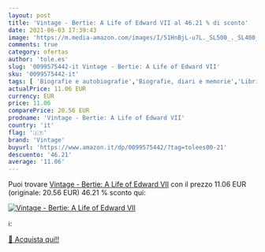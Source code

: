 ```yaml
---
layout: post
title: 'Vintage - Bertie: A Life of Edward VII al 46.21 % di sconto'
date: 2021-06-03 17:39:43
image: 'https://m.media-amazon.com/images/I/51HnBjL-u7L._SL500_._SL400_.jpg'
comments: true
category: ofertas
author: 'tole.es'
slug: '0099575442-it Vintage - Bertie: A Life of Edward VII'
sku: '0099575442-it'
tags: [ 'Biografie e autobiografie','Biografie, diari e memorie','Libri','Libri universitari','Libri universitari scienze umanistiche','Libri universitari storia','Storia','Storia contemporanea dal XX secolo a oggi','Storia europea','vintage', ]
actualPrice: 11.06 EUR
currency: EUR
price: 11.06
comparePrice: 20.56 EUR
prodname: 'Vintage - Bertie: A Life of Edward VII'
country: 'it'
flag: '🇮🇹'
brand: 'Vintage'
buyurl: 'https://www.amazon.it/dp/0099575442/?tag=tolees00-21'
descuento: '46.21'
average: '11.06'
---
```


Puoi trovare [Vintage - Bertie: A Life of Edward VII](https://www.amazon.it/dp/0099575442/?tag=tolees00-21) con il prezzo 11.06 EUR (originale: 20.56 EUR) 46.21 % sconto qui:

[![Vintage - Bertie: A Life of Edward VII](https://m.media-amazon.com/images/I/51HnBjL-u7L._SL500_._SL400_.jpg)](https://www.amazon.it/dp/0099575442/?tag=tolees00-21)

ℹ️:


[🛒 Acquista qui!!](https://www.amazon.it/dp/0099575442/?tag=tolees00-21)

